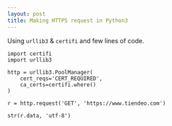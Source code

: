 ```yaml
---
layout: post
title: Making HTTPS request in Python3
---
```


Using `urllib3` & `certifi` and few lines of code.

```
import certifi
import urllib3

http = urllib3.PoolManager(
    cert_reqs='CERT_REQUIRED',
    ca_certs=certifi.where()
)

r = http.request('GET', 'https://www.tiendeo.com')

str(r.data, 'utf-8')
```

